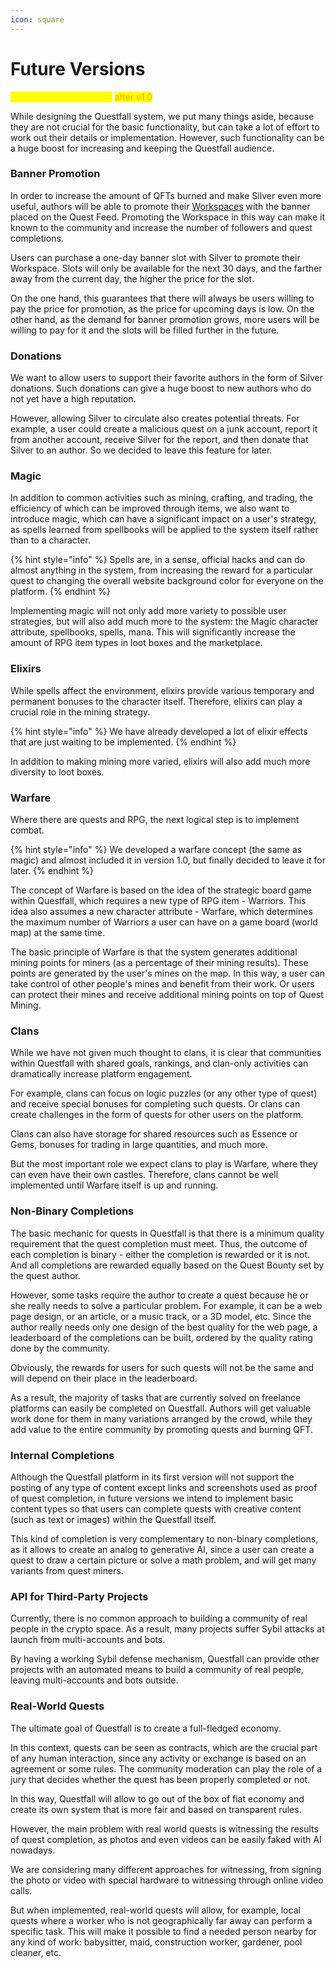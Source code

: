 ```yaml
---
icon: square
---
```


# Future Versions

<mark style="color:yellow;">Future Questfall features</mark> <mark style="color:orange;">after v1.0</mark>

While designing the Questfall system, we put many things aside, because they are not crucial for the basic functionality, but can take a lot of effort to work out their details or implementation. However, such functionality can be a huge boost for increasing and keeping the Questfall audience.

### Banner Promotion

In order to increase the amount of QFTs burned and make Silver even more useful, authors will be able to promote their [Workspaces](../quest-mining/creation/workspaces.md) with the banner placed on the Quest Feed. Promoting the Workspace in this way can make it known to the community and increase the number of followers and quest completions.

Users can purchase a one-day banner slot with Silver to promote their Workspace. Slots will only be available for the next 30 days, and the farther away from the current day, the higher the price for the slot.

On the one hand, this guarantees that there will always be users willing to pay the price for promotion, as the price for upcoming days is low. On the other hand, as the demand for banner promotion grows, more users will be willing to pay for it and the slots will be filled further in the future.

### Donations

We want to allow users to support their favorite authors in the form of Silver donations. Such donations can give a huge boost to new authors who do not yet have a high reputation.

However, allowing Silver to circulate also creates potential threats. For example, a user could create a malicious quest on a junk account, report it from another account, receive Silver for the report, and then donate that Silver to an author. So we decided to leave this feature for later.

### Magic

In addition to common activities such as mining, crafting, and trading, the efficiency of which can be improved through items, we also want to introduce magic, which can have a significant impact on a user's strategy, as spells learned from spellbooks will be applied to the system itself rather than to a character.

{% hint style="info" %}
Spells are, in a sense, official hacks and can do almost anything in the system, from increasing the reward for a particular quest to changing the overall website background color for everyone on the platform.
{% endhint %}

Implementing magic will not only add more variety to possible user strategies, but will also add much more to the system: the Magic character attribute, spellbooks, spells, mana. This will significantly increase the amount of RPG item types in loot boxes and the marketplace.

### Elixirs

While spells affect the environment, elixirs provide various temporary and permanent bonuses to the character itself. Therefore, elixirs can play a crucial role in the mining strategy.

{% hint style="info" %}
We have already developed a lot of elixir effects that are just waiting to be implemented.
{% endhint %}

In addition to making mining more varied, elixirs will also add much more diversity to loot boxes.

### Warfare

Where there are quests and RPG, the next logical step is to implement combat.

{% hint style="info" %}
We developed a warfare concept (the same as magic) and almost included it in version 1.0, but finally decided to leave it for later.
{% endhint %}

The concept of Warfare is based on the idea of the strategic board game within Questfall, which requires a new type of RPG item - Warriors. This idea also assumes a new character attribute - Warfare, which determines the maximum number of Warriors a user can have on a game board (world map) at the same time.

The basic principle of Warfare is that the system generates additional mining points for miners (as a percentage of their mining results). These points are generated by the user's mines on the map. In this way, a user can take control of other people's mines and benefit from their work. Or users can protect their mines and receive additional mining points on top of Quest Mining.

### Clans

While we have not given much thought to clans, it is clear that communities within Questfall with shared goals, rankings, and clan-only activities can dramatically increase platform engagement.

For example, clans can focus on logic puzzles (or any other type of quest) and receive special bonuses for completing such quests. Or clans can create challenges in the form of quests for other users on the platform.&#x20;

Clans can also have storage for shared resources such as Essence or Gems, bonuses for trading in large quantities, and much more.&#x20;

But the most important role we expect clans to play is Warfare, where they can even have their own castles. Therefore, clans cannot be well implemented until Warfare itself is up and running.

### Non-Binary Completions

The basic mechanic for quests in Questfall is that there is a minimum quality requirement that the quest completion must meet. Thus, the outcome of each completion is binary - either the completion is rewarded or it is not. And all completions are rewarded equally based on the Quest Bounty set by the quest author.

However, some tasks require the author to create a quest because he or she really needs to solve a particular problem. For example, it can be a web page design, or an article, or a music track, or a 3D model, etc. Since the author really needs only one design of the best quality for the web page, a leaderboard of the completions can be built, ordered by the quality rating done by the community.

Obviously, the rewards for users for such quests will not be the same and will depend on their place in the leaderboard.

As a result, the majority of tasks that are currently solved on freelance platforms can easily be completed on Questfall. Authors will get valuable work done for them in many variations arranged by the crowd, while they add value to the entire community by promoting quests and burning QFT.

### Internal Completions

Although the Questfall platform in its first version will not support the posting of any type of content except links and screenshots used as proof of quest completion, in future versions we intend to implement basic content types so that users can complete quests with creative content (such as text or images) within the Questfall itself.

This kind of completion is very complementary to non-binary completions, as it allows to create an analog to generative AI, since a user can create a quest to draw a certain picture or solve a math problem, and will get many variants from quest miners.

### API for Third-Party Projects

Currently, there is no common approach to building a community of real people in the crypto space. As a result, many projects suffer Sybil attacks at launch from multi-accounts and bots.

By having a working Sybil defense mechanism, Questfall can provide other projects with an automated means to build a community of real people, leaving multi-accounts and bots outside.

### Real-World Quests

The ultimate goal of Questfall is to create a full-fledged economy.

In this context, quests can be seen as contracts, which are the crucial part of any human interaction, since any activity or exchange is based on an agreement or some rules. The community moderation can play the role of a jury that decides whether the quest has been properly completed or not.

In this way, Questfall will allow to go out of the box of fiat economy and create its own system that is more fair and based on transparent rules.

However, the main problem with real world quests is witnessing the results of quest completion, as photos and even videos can be easily faked with AI nowadays.&#x20;

We are considering many different approaches for witnessing, from signing the photo or video with special hardware to witnessing through online video calls.

But when implemented, real-world quests will allow, for example, local quests where a worker who is not geographically far away can perform a specific task. This will make it possible to find a needed person nearby for any kind of work: babysitter, maid, construction worker, gardener, pool cleaner, etc.
